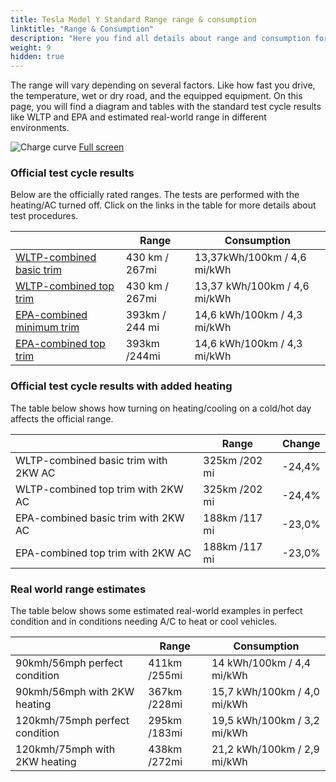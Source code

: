 ```yaml
---
title: Tesla Model Y Standard Range range & consumption
linktitle: "Range & Consumption"
description: "Here you find all details about range and consumption for Tesla Model Y Standard Range."
weight: 9
hidden: true
---
```

<!-- markdownlint-disable MD033 -->
<object type="image/svg+xml" data="../modelnavigation.svg"></object>

The range will vary depending on several factors. Like how fast you drive, the temperature, wet or dry road, and the equipped equipment. On this page, you will find a diagram and tables with the standard test cycle results like WLTP and EPA and estimated real-world range in different environments. 

![Charge curve](../range.svg  "Range information")
[Full screen](../range.svg)

### Official test cycle results

Below are the officially rated ranges. The tests are performed with the heating/AC turned off. Click on the links in the table for more details about test procedures. 

| | Range  | Consumption  |
|----|-----|------|
| [WLTP-combined basic trim](../../../../../guides/understandingrange/wltp/) | 430 km / 267mi |13,37kWh/100km / 4,6 mi/kWh | 
| [WLTP-combined top trim](../../../../../guides/understandingrange/wltp/) | 430 km / 267mi | 13,37 kWh/100km / 4,6 mi/kWh | 
| [EPA-combined minimum trim](../../../../../guides/understandingrange/epa/) | 393km / 244 mi| 14,6 kWh/100km / 4,3 mi/kWh |
| [EPA-combined top trim](../../../../../guides/understandingrange/epa/) | 393km /244mi| 14,6 kWh/100km / 4,3 mi/kWh  |

### Official test cycle results with added heating

The table below shows how turning on heating/cooling on a cold/hot day affects the official range. 

| | Range  | Change  |
|----|-----|------|
| WLTP-combined basic trim with 2KW AC | 325km /202 mi | -24,4%|
| WLTP-combined top trim with 2KW AC | 325km /202 mi | -24,4%|
| EPA-combined basic trim with 2KW AC | 188km /117 mi | -23,0%|
| EPA-combined top trim with 2KW AC | 188km /117 mi | -23,0%|

### Real world range estimates

The table below shows some estimated real-world examples in perfect condition and in conditions needing A/C to heat or cool vehicles. 

| | Range  | Consumption  |
|----|-----|------|
| 90kmh/56mph perfect condition | 411km /255mi| 14 kWh/100km / 4,4 mi/kWh |
| 90kmh/56mph with 2KW heating | 367km /228mi| 15,7 kWh/100km / 4,0 mi/kWh |
| 120kmh/75mph perfect condition | 295km /183mi| 19,5 kWh/100km / 3,2 mi/kWh |
| 120kmh/75mph with 2KW heating | 438km /272mi| 21,2 kWh/100km / 2,9 mi/kWh |

